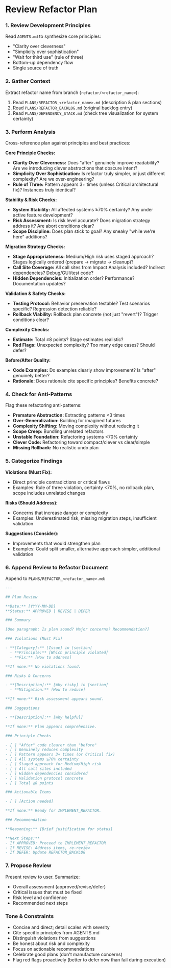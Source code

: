 # Review Refactor Plan

### 1. Review Development Principles

Read `AGENTS.md` to synthesize core principles:
- "Clarity over cleverness"
- "Simplicity over sophistication"
- "Wait for third use" (rule of three)
- Bottom-up dependency flow
- Single source of truth

### 2. Gather Context

Extract refactor name from branch (`refactor/<refactor_name>`):

1. Read `PLANS/REFACTOR_<refactor_name>.md` (description & plan sections)
2. Read `PLANS/REFACTOR_BACKLOG.md` (original backlog entry)
3. Read `PLANS/DEPENDENCY_STACK.md` (check tree visualization for system certainty)

### 3. Perform Analysis

Cross-reference plan against principles and best practices:

**Core Principle Checks:**
- **Clarity Over Cleverness:** Does "after" genuinely improve readability? Are we introducing clever abstractions that obscure intent?
- **Simplicity Over Sophistication:** Is refactor truly simpler, or just different complexity? Are we over-engineering?
- **Rule of Three:** Pattern appears 3+ times (unless Critical architectural fix)? Instances truly identical?

**Stability & Risk Checks:**
- **System Stability:** All affected systems ≥70% certainty? Any under active feature development?
- **Risk Assessment:** Is risk level accurate? Does migration strategy address it? Are abort conditions clear?
- **Scope Discipline:** Does plan stick to goal? Any sneaky "while we're here" additions?

**Migration Strategy Checks:**
- **Stage Appropriateness:** Medium/High risk uses staged approach? Stages logically ordered (prepare → migrate → cleanup)?
- **Call Site Coverage:** All call sites from Impact Analysis included? Indirect dependencies? Debug/GUI/test code?
- **Hidden Dependencies:** Initialization order? Performance? Documentation updates?

**Validation & Safety Checks:**
- **Testing Protocol:** Behavior preservation testable? Test scenarios specific? Regression detection reliable?
- **Rollback Viability:** Rollback plan concrete (not just "revert")? Trigger conditions clear?

**Complexity Checks:**
- **Estimate:** Total ≤8 points? Stage estimates realistic?
- **Red Flags:** Unexpected complexity? Too many edge cases? Should defer?

**Before/After Quality:**
- **Code Examples:** Do examples clearly show improvement? Is "after" genuinely better?
- **Rationale:** Does rationale cite specific principles? Benefits concrete?

### 4. Check for Anti-Patterns

Flag these refactoring anti-patterns:
- **Premature Abstraction:** Extracting patterns <3 times
- **Over-Generalization:** Building for imagined futures
- **Complexity Shifting:** Moving complexity without reducing it
- **Scope Creep:** Bundling unrelated refactors
- **Unstable Foundation:** Refactoring systems <70% certainty
- **Clever Code:** Refactoring toward compact/clever vs clear/simple
- **Missing Rollback:** No realistic undo plan

### 5. Categorize Findings

**Violations (Must Fix):**
- Direct principle contradictions or critical flaws
- Examples: Rule of three violation, certainty <70%, no rollback plan, scope includes unrelated changes

**Risks (Should Address):**
- Concerns that increase danger or complexity
- Examples: Underestimated risk, missing migration steps, insufficient validation

**Suggestions (Consider):**
- Improvements that would strengthen plan
- Examples: Could split smaller, alternative approach simpler, additional validation

### 6. Append Review to Refactor Document

Append to `PLANS/REFACTOR_<refactor_name>.md`:

```markdown
---

## Plan Review

**Date:** [YYYY-MM-DD]
**Status:** APPROVED | REVISE | DEFER

### Summary

[One paragraph: Is plan sound? Major concerns? Recommendation?]

### Violations (Must Fix)

- **[Category]:** [Issue] in [section]
  - **Principle:** [Which principle violated]
  - **Fix:** [How to address]

**If none:** No violations found.

### Risks & Concerns

- **[Description]:** [Why risky] in [section]
  - **Mitigation:** [How to reduce]

**If none:** Risk assessment appears sound.

### Suggestions

- **[Description]:** [Why helpful]

**If none:** Plan appears comprehensive.

### Principle Checks

- [ ] "After" code clearer than "before"
- [ ] Genuinely reduces complexity
- [ ] Pattern appears 3+ times (or Critical fix)
- [ ] All systems ≥70% certainty
- [ ] Staged approach for Medium/High risk
- [ ] All call sites included
- [ ] Hidden dependencies considered
- [ ] Validation protocol concrete
- [ ] Total ≤8 points

### Actionable Items

- [ ] [Action needed]

**If none:** Ready for IMPLEMENT_REFACTOR.

### Recommendation

**Reasoning:** [Brief justification for status]

**Next Steps:**
- If APPROVED: Proceed to IMPLEMENT_REFACTOR
- If REVISE: Address items, re-review
- If DEFER: Update REFACTOR_BACKLOG
```

### 7. Propose Review

Present review to user. Summarize:
- Overall assessment (approved/revise/defer)
- Critical issues that must be fixed
- Risk level and confidence
- Recommended next steps

### Tone & Constraints

- Concise and direct; detail scales with severity
- Cite specific principles from AGENTS.md
- Distinguish violations from suggestions
- Be honest about risk and complexity
- Focus on actionable recommendations
- Celebrate good plans (don't manufacture concerns)
- Flag red flags proactively (better to defer now than fail during execution)
